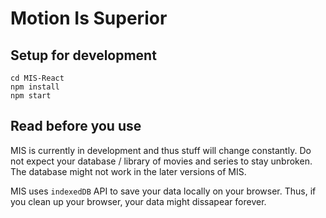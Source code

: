 # Motion Is Superior

## Setup for development
```
cd MIS-React
npm install
npm start
```

## Read before you use
MIS is currently in development and thus stuff will change constantly. Do not expect your database / library of movies and series to stay unbroken. The database might not work in the later versions of MIS.

MIS uses `indexedDB` API to save your data locally on your browser. Thus, if you clean up your browser, your data might dissapear forever.
